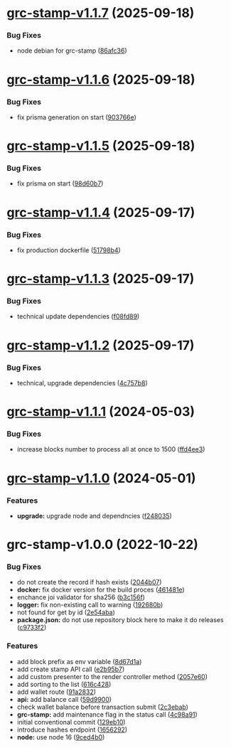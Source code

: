 # [grc-stamp-v1.1.7](https://github.com/gridcoin-community/stamp.gridcoin.club/compare/grc-stamp-v1.1.6...grc-stamp-v1.1.7) (2025-09-18)


### Bug Fixes

* node debian for grc-stamp ([86afc36](https://github.com/gridcoin-community/stamp.gridcoin.club/commit/86afc3608c67b9c0392cef9242f565c1106ec077))

# [grc-stamp-v1.1.6](https://github.com/gridcoin-community/stamp.gridcoin.club/compare/grc-stamp-v1.1.5...grc-stamp-v1.1.6) (2025-09-18)


### Bug Fixes

* fix prisma generation on start ([903766e](https://github.com/gridcoin-community/stamp.gridcoin.club/commit/903766e8ee8bafb5531a5d845c3152644019f066))

# [grc-stamp-v1.1.5](https://github.com/gridcoin-community/stamp.gridcoin.club/compare/grc-stamp-v1.1.4...grc-stamp-v1.1.5) (2025-09-18)


### Bug Fixes

* fix prisma on start ([98d60b7](https://github.com/gridcoin-community/stamp.gridcoin.club/commit/98d60b79d086e5fb53637a323798b7e66f6f8f52))

# [grc-stamp-v1.1.4](https://github.com/gridcoin-community/stamp.gridcoin.club/compare/grc-stamp-v1.1.3...grc-stamp-v1.1.4) (2025-09-17)


### Bug Fixes

* fix production dockerfile ([51798b4](https://github.com/gridcoin-community/stamp.gridcoin.club/commit/51798b40292251d8d2de189aad1e657b9592cd15))

# [grc-stamp-v1.1.3](https://github.com/gridcoin-community/stamp.gridcoin.club/compare/grc-stamp-v1.1.2...grc-stamp-v1.1.3) (2025-09-17)


### Bug Fixes

* technical update dependencies ([f08fd89](https://github.com/gridcoin-community/stamp.gridcoin.club/commit/f08fd89753caf33124df04366440f20febe24b8d))

# [grc-stamp-v1.1.2](https://github.com/gridcoin-community/stamp.gridcoin.club/compare/grc-stamp-v1.1.1...grc-stamp-v1.1.2) (2025-09-17)


### Bug Fixes

* technical, upgrade dependencies ([4c757b8](https://github.com/gridcoin-community/stamp.gridcoin.club/commit/4c757b86a2574ff8e748b4fb62692b1f9bcf6c1c))

# [grc-stamp-v1.1.1](https://github.com/gridcoin-community/stamp.gridcoin.club/compare/grc-stamp-v1.1.0...grc-stamp-v1.1.1) (2024-05-03)


### Bug Fixes

* increase blocks number to process all at once to 1500 ([ffd4ee3](https://github.com/gridcoin-community/stamp.gridcoin.club/commit/ffd4ee3bb19e2e3a31ad2a9d593ca07186f241f2))

# [grc-stamp-v1.1.0](https://github.com/gridcoin-community/stamp.gridcoin.club/compare/grc-stamp-v1.0.0...grc-stamp-v1.1.0) (2024-05-01)


### Features

* **upgrade:** upgrade node and dependncies ([f248035](https://github.com/gridcoin-community/stamp.gridcoin.club/commit/f248035670260a36c84a7b54eb0a7eb34cb8c3b9))

# grc-stamp-v1.0.0 (2022-10-22)


### Bug Fixes

* do not create the record if hash exists ([2044b07](https://github.com/gridcoin-community/stamp.gridcoin.club/commit/2044b0727af6d180a88c09d84b32b81ecb3e8110))
* **docker:** fix docker version for the build proces ([461481e](https://github.com/gridcoin-community/stamp.gridcoin.club/commit/461481ec4ac9c78ad858f7a9a385cd7e0395eb4d))
* enchance joi validator for sha256 ([b3c156f](https://github.com/gridcoin-community/stamp.gridcoin.club/commit/b3c156fbaa36f3b5b464e4fe6409cf4398fd45bf))
* **logger:** fix non-existing call to warning ([192680b](https://github.com/gridcoin-community/stamp.gridcoin.club/commit/192680b95754d7e69455525990d65799c25fe985))
* not found for get by id ([2e54aba](https://github.com/gridcoin-community/stamp.gridcoin.club/commit/2e54abae63c2fd6488537f57ae036d03283d2331))
* **package.json:** do not use repository block here to make it do releases ([c9733f2](https://github.com/gridcoin-community/stamp.gridcoin.club/commit/c9733f2da0f952ba1270e96a63c5e59ee369cf78))


### Features

* add block prefix as env variable ([8d67d1a](https://github.com/gridcoin-community/stamp.gridcoin.club/commit/8d67d1a1a92abf182f1965617e6eb48bdbae636b))
* add create stamp API call ([e2b95b7](https://github.com/gridcoin-community/stamp.gridcoin.club/commit/e2b95b7e2ea62756f20543f02e1fa2bb4027a71b))
* add custom presenter to the render controller method ([2057e60](https://github.com/gridcoin-community/stamp.gridcoin.club/commit/2057e6047f203a02b261b1321551070a0701d799))
* add sorting to the list ([616c428](https://github.com/gridcoin-community/stamp.gridcoin.club/commit/616c428eac4dc25440417443c310e76af088929d))
* add wallet route ([91a2832](https://github.com/gridcoin-community/stamp.gridcoin.club/commit/91a28325f1e534ef36a90da458a217d498332179))
* **api:** add balance call ([59d9900](https://github.com/gridcoin-community/stamp.gridcoin.club/commit/59d9900fefb01e0107254bf9072c3969852473a7))
* check wallet balance before transaction submit ([2c3ebab](https://github.com/gridcoin-community/stamp.gridcoin.club/commit/2c3ebab4019bf8d0c555f08eac79687fc6b196fa))
* **grc-stamp:** add maintenance flag in the status call ([4c98a91](https://github.com/gridcoin-community/stamp.gridcoin.club/commit/4c98a9115344cf283c34d05acaa458a314832462))
* initial conventional commit ([129eb10](https://github.com/gridcoin-community/stamp.gridcoin.club/commit/129eb108ab17a07bc192af3d18fcabde0df577ff))
* introduce hashes endpoint ([1656292](https://github.com/gridcoin-community/stamp.gridcoin.club/commit/16562921a399250377c556e2a01def6001d26d3c))
* **node:** use node 16 ([9ced4b0](https://github.com/gridcoin-community/stamp.gridcoin.club/commit/9ced4b0279d168eeddd4100d51954e280bd04936))
